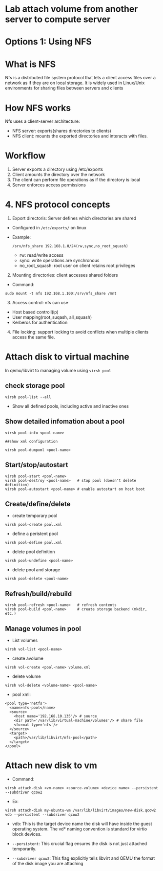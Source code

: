 # Lab attach volume from another server to compute server

# Options 1: Using NFS

# What is NFS

Nfs is a distributed file system protocol that lets a client access files over a network as if they are on local storage. It is widely used in Linux/Unix environments for sharing files between servers and clients

# How NFS works

Nfs uses a client-server architecture:

- NFS server: exports(shares directories to clients)
- NFS client: mounts the exported directories and interacts with files.

# Workflow

1. Server exports a directory using /etc/exports
2. Client amounts the directory over the network
3. The client can perform file operations as if the directory is local
4. Server enforces access permissions

# 4. NFS protocol concepts

1. Export directoris: Server defines which directories are shared

- Configured in `/etc/exports/` on linux
- Example:

    ```
    /srv/nfs_share 192.168.1.0/24(rw,sync,no_root_squash)
    ```

    - rw: read/write access
    - sync: write operations are synchronous
    - no_root_squash: root user on client retains root privileges

2. Mounting directories: client accesses shared folders

- Command:

```
sudo mount -t nfs 192.168.1.100:/srv/nfs_share /mnt
```

3. Access control: nfs can use

- Host based controll(ip)
- User mapping(root_suqash, all_squash)
- Kerberos for authentication

4. File locking: support locking to avoid conflicts when multiple clients access the same file.


# Attach disk to virtual machine

In qemu/libvirt to managing volume using `virsh pool`

## check storage pool

```
virsh pool-list --all
```

- Show all defined pools, including active and inactive ones

## Show detailed infomation about a pool

```
virsh pool-info <pool-name>

##show xml configuration

virsh pool-dumpxml <pool-name>
```

## Start/stop/autostart

```
virsh pool-start <pool-name>
virsh pool-destroy <pool-name>   # stop pool (doesn't delete definition)
virsh pool-autostart <pool-name> # enable autostart on host boot
```

## Create/define/delete

- create temporary pool

```
virsh pool-create pool.xml
```

- define a peristent pool

```
virsh pool-define pool.xml
```

- delete pool definition

```
virsh pool-undefine <pool-name>
```

- delete pool and storage

```
virsh pool-delete <pool-name>
```

## Refresh/build/rebuild

```
virsh pool-refresh <pool-name>   # refresh contents
virsh pool-build <pool-name>     # create storage backend (mkdir, etc.)
```

## Manage volumes in pool

- List volumes

```
virsh vol-list <pool-name>
```

- create avolume

```
virsh vol-create <pool-name> volume.xml
```

- delete volume

```
virsh vol-delete <volume-name> <pool-name>
```

- pool xml:

```
<pool type='netfs'>
  <name>nfs-pool</name>
  <source>
    <host name='192.168.10.135'/> # source
    <dir path='/var/lib/virtual-machine/volumes'/> # share file
    <format type='nfs'/>
  </source>
  <target>
    <path>/var/lib/libvirt/nfs-pool</path>
  </target>
</pool>
```

# Attach new disk to vm

- Command:

```
virsh attach-disk <vm-name> <source-volume> <device name> --persistent --subdriver qcow2
```

- Ex: 

```
virsh attach-disk my-ubuntu-vm /var/lib/libvirt/images/new-disk.qcow2 vdb --persistent --subdriver qcow2
```

- vdb: This is the target device name the disk will have inside the guest operating system. The vd* naming convention is standard for virtio block devices.

- `--persistent`: This crucial flag ensures the disk is not just attached temporarily. 

- `--subdriver qcow2`: This flag explicitly tells libvirt and QEMU the format of the disk image you are attaching

